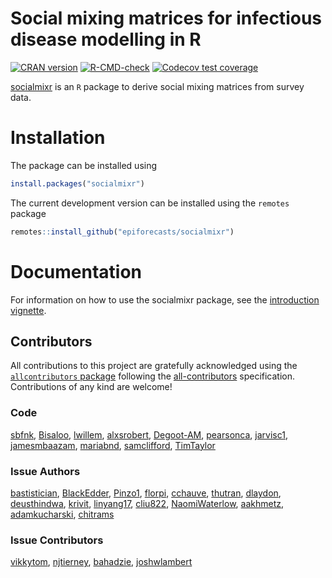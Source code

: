 
# Social mixing matrices for infectious disease modelling in R

<!-- badges: start -->

[![CRAN
version](https://www.r-pkg.org/badges/version-ago/socialmixr)](https://cran.r-project.org/package=socialmixr)
[![R-CMD-check](https://github.com/epiforecasts/socialmixr/workflows/R-CMD-check/badge.svg)](https://github.com/epiforecasts/socialmixr/actions)
[![Codecov test
coverage](https://codecov.io/gh/epiforecasts/socialmixr/graph/badge.svg)](https://app.codecov.io/gh/epiforecasts/socialmixr)
<!-- badges: end -->

[socialmixr](https://github.com/epiforecasts/socialmixr) is an `R`
package to derive social mixing matrices from survey data.

# Installation

The package can be installed using

``` r
install.packages("socialmixr")
```

The current development version can be installed using the `remotes`
package

``` r
remotes::install_github("epiforecasts/socialmixr")
```

# Documentation

For information on how to use the socialmixr package, see the
[introduction
vignette](https://epiforecasts.io/socialmixr/articles/socialmixr.html).

## Contributors

<!-- ALL-CONTRIBUTORS-LIST:START - Do not remove or modify this section -->
<!-- prettier-ignore-start -->
<!-- markdownlint-disable -->

All contributions to this project are gratefully acknowledged using the
[`allcontributors` package](https://github.com/ropensci/allcontributors)
following the [all-contributors](https://allcontributors.org)
specification. Contributions of any kind are welcome!

### Code

<a href="https://github.com/epiforecasts/socialmixr/commits?author=sbfnk">sbfnk</a>,
<a href="https://github.com/epiforecasts/socialmixr/commits?author=Bisaloo">Bisaloo</a>,
<a href="https://github.com/epiforecasts/socialmixr/commits?author=lwillem">lwillem</a>,
<a href="https://github.com/epiforecasts/socialmixr/commits?author=alxsrobert">alxsrobert</a>,
<a href="https://github.com/epiforecasts/socialmixr/commits?author=Degoot-AM">Degoot-AM</a>,
<a href="https://github.com/epiforecasts/socialmixr/commits?author=pearsonca">pearsonca</a>,
<a href="https://github.com/epiforecasts/socialmixr/commits?author=jarvisc1">jarvisc1</a>,
<a href="https://github.com/epiforecasts/socialmixr/commits?author=jamesmbaazam">jamesmbaazam</a>,
<a href="https://github.com/epiforecasts/socialmixr/commits?author=mariabnd">mariabnd</a>,
<a href="https://github.com/epiforecasts/socialmixr/commits?author=samclifford">samclifford</a>,
<a href="https://github.com/epiforecasts/socialmixr/commits?author=TimTaylor">TimTaylor</a>

### Issue Authors

<a href="https://github.com/epiforecasts/socialmixr/issues?q=is%3Aissue+author%3Abastistician">bastistician</a>,
<a href="https://github.com/epiforecasts/socialmixr/issues?q=is%3Aissue+author%3ABlackEdder">BlackEdder</a>,
<a href="https://github.com/epiforecasts/socialmixr/issues?q=is%3Aissue+author%3APinzo1">Pinzo1</a>,
<a href="https://github.com/epiforecasts/socialmixr/issues?q=is%3Aissue+author%3Aflorpi">florpi</a>,
<a href="https://github.com/epiforecasts/socialmixr/issues?q=is%3Aissue+author%3Acchauve">cchauve</a>,
<a href="https://github.com/epiforecasts/socialmixr/issues?q=is%3Aissue+author%3Athutran">thutran</a>,
<a href="https://github.com/epiforecasts/socialmixr/issues?q=is%3Aissue+author%3Adlaydon">dlaydon</a>,
<a href="https://github.com/epiforecasts/socialmixr/issues?q=is%3Aissue+author%3Adeusthindwa">deusthindwa</a>,
<a href="https://github.com/epiforecasts/socialmixr/issues?q=is%3Aissue+author%3Akrivit">krivit</a>,
<a href="https://github.com/epiforecasts/socialmixr/issues?q=is%3Aissue+author%3Alinyang17">linyang17</a>,
<a href="https://github.com/epiforecasts/socialmixr/issues?q=is%3Aissue+author%3Acliu822">cliu822</a>,
<a href="https://github.com/epiforecasts/socialmixr/issues?q=is%3Aissue+author%3ANaomiWaterlow">NaomiWaterlow</a>,
<a href="https://github.com/epiforecasts/socialmixr/issues?q=is%3Aissue+author%3Aaakhmetz">aakhmetz</a>,
<a href="https://github.com/epiforecasts/socialmixr/issues?q=is%3Aissue+author%3Aadamkucharski">adamkucharski</a>,
<a href="https://github.com/epiforecasts/socialmixr/issues?q=is%3Aissue+author%3Achitrams">chitrams</a>

### Issue Contributors

<a href="https://github.com/epiforecasts/socialmixr/issues?q=is%3Aissue+commenter%3Avikkytom">vikkytom</a>,
<a href="https://github.com/epiforecasts/socialmixr/issues?q=is%3Aissue+commenter%3Anjtierney">njtierney</a>,
<a href="https://github.com/epiforecasts/socialmixr/issues?q=is%3Aissue+commenter%3Abahadzie">bahadzie</a>,
<a href="https://github.com/epiforecasts/socialmixr/issues?q=is%3Aissue+commenter%3Ajoshwlambert">joshwlambert</a>

<!-- markdownlint-enable -->
<!-- prettier-ignore-end -->
<!-- ALL-CONTRIBUTORS-LIST:END -->
